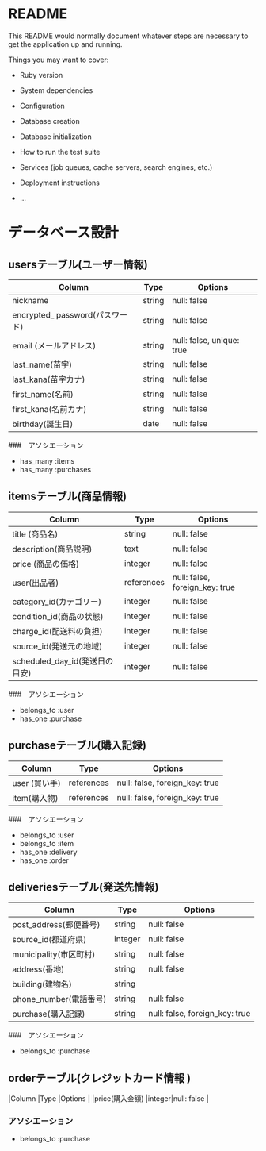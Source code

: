 # README

This README would normally document whatever steps are necessary to get the
application up and running.

Things you may want to cover:

* Ruby version

* System dependencies

* Configuration

* Database creation

* Database initialization

* How to run the test suite

* Services (job queues, cache servers, search engines, etc.)

* Deployment instructions

* ...

# データベース設計


## usersテーブル(ユーザー情報)

|Column                       |Type   |Options                  |
|-----------------------------|-------|-------------------------|
|nickname                     |string |null: false              |
|encrypted_ password(パスワード)|string |null: false              |
|email (メールアドレス)          |string |null: false, unique: true|
|last_name(苗字)               |string |null: false              |
|last_kana(苗字カナ)            |string |null: false              |
|first_name(名前)              |string |null: false              |
|first_kana(名前カナ)           |string |null: false              |
|birthday(誕生日)               |date  |null: false             |

###　アソシエーション
- has_many :items
- has_many :purchases


## itemsテーブル(商品情報)

|Column                         |Type               |Options                       |
|-------------------------------|-------------------|------------------------------|
|title (商品名)                  |string             |null: false                   |
|description(商品説明)            |text               |null: false                  |
|price (商品の価格)               |integer            |null: false                   |
|user(出品者)                    |references         |null: false, foreign_key: true|
|category_id(カテゴリー)          |integer            |null: false                   |
|condition_id(商品の状態)         |integer            |null: false                   |
|charge_id(配送料の負担)          |integer            |null: false                   |
|source_id(発送元の地域)          |integer            |null: false                   |
|scheduled_day_id(発送日の目安)   |integer            |null: false                   |

###　アソシエーション
- belongs_to :user
- has_one :purchase


## purchaseテーブル(購入記録)

|Column              |Type      |Options                       |
|--------------------|----------|------------------------------|
|user (買い手)        |references|null: false, foreign_key: true|
|item(購入物)         |references|null: false, foreign_key: true| 

###　アソシエーション
- belongs_to :user
- belongs_to :item
- has_one :delivery
- has_one :order


## deliveriesテーブル(発送先情報)

|Column                  |Type  |Options                       |
|------------------------|------|------------------------------|
|post_address(郵便番号)   |string|null: false                   |
|source_id(都道府県)      |integer|null: false                  |
|municipality(市区町村)   |string|null: false                   |
|address(番地)            |string|null: false                  |
|building(建物名)         |string|                              |
|phone_number(電話番号)   |string| null: false                  |
|purchase(購入記録)       |string|null: false, foreign_key: true|

###　アソシエーション
- belongs_to :purchase

## orderテーブル(クレジットカード情報 )
|Column                   |Type   |Options                   |
|price(購入金額)           |integer|null: false               |

### アソシエーション
- belongs_to :purchase